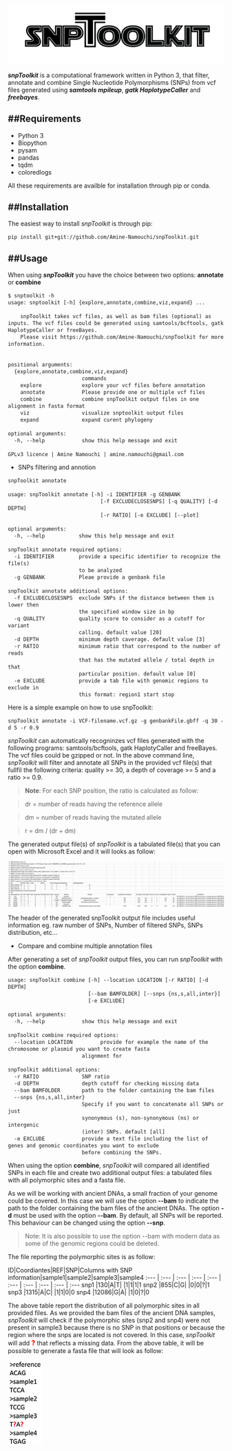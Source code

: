 ![logo](img/snpToolkit_LOGO.png)

**_snpToolkit_** is a computational framework written in Python 3, that filter, annotate and combine Single Nucleotide Polymorphisms (SNPs) from vcf files generated using **_samtools mpileup_**, **_gatk HaplotypeCaller_** and **_freebayes_**.


##Requirements
---
- Python 3
- Biopython
- pysam
- pandas
- tqdm
- coloredlogs

All these requirements are availble for installation through pip or conda.


##Installation
---

The easiest way to install _snpToolkit_ is through pip: 

```
pip install git+git://github.com/Amine-Namouchi/snpToolkit.git
```


##Usage
---

When using **_snpToolkit_** you have the choice between two options: **annotate** or **combine**

```
$ snptoolkit -h
usage: snptoolkit [-h] {explore,annotate,combine,viz,expand} ...

    snpToolkit takes vcf files, as well as bam files (optional) as inputs. The vcf files could be generated using samtools/bcftools, gatk HaplotypeCaller or freeBayes.
    Please visit https://github.com/Amine-Namouchi/snpToolkit for more information.


positional arguments:
  {explore,annotate,combine,viz,expand}
                        commands
    explore             explore your vcf files before annotation
    annotate            Please provide one or multiple vcf files
    combine             combine snpToolkit output files in one alignment in fasta format
    viz                 visualize snptoolkit output files
    expand              expand curent phylogeny

optional arguments:
  -h, --help            show this help message and exit

GPLv3 licence | Amine Namouchi | amine.namouchi@gmail.com
```


- SNPs filtering and annotion

```
snpToolkit annotate

usage: snpToolkit annotate [-h] -i IDENTIFIER -g GENBANK
                              [-f EXCLUDECLOSESNPS] [-q QUALITY] [-d DEPTH]
                              [-r RATIO] [-e EXCLUDE] [--plot]

optional arguments:
  -h, --help           show this help message and exit

snpToolkit annotate required options:
  -i IDENTIFIER        provide a specific identifier to recognize the file(s)
                       to be analyzed
  -g GENBANK           Pleae provide a genbank file

snpToolkit annotate additional options:
  -f EXCLUDECLOSESNPS  exclude SNPs if the distance between them is lower then
                       the specified window size in bp
  -q QUALITY           quality score to consider as a cutoff for variant
                       calling. default value [20]
  -d DEPTH             minimum depth caverage. default value [3]
  -r RATIO             minimum ratio that correspond to the number of reads
                       that has the mutated allele / total depth in that
                       particular position. default value [0]
  -e EXCLUDE           provide a tab file with genomic regions to exclude in
                       this format: region1 start stop
```

Here is a simple example on how to use snpToolkit:

```
snpToolkit annotate -i VCF-filename.vcf.gz -g genbankFile.gbff -q 30 -d 5 -r 0.9
```

_snpToolkit_ can automatically recogninzes vcf files generated with the following programs: samtools/bcftools, gatk HaplotyCaller and freeBayes. The vcf files could be gzipped or not. In the above command line, _snpToolkit_ will filter and annotate all SNPs in the provided vcf file(s) that fullfil the following criteria: quality >= 30, a depth of coverage >= 5 and a ratio >= 0.9.

>**Note**: For each SNP position, the ratio is calculated as follow:

>dr = number of reads having the reference allele

>dm = number of reads having the mutated allele

>r = dm / (dr + dm)

The generated output file(s) of _snpToolkit_ is a tabulated file(s) that you can open with Microsoft Excel and it will looks as follow:

![Alt text](img/snpToolkitHeader.png)

The header of the generated snpToolkit output file includes useful information eg. raw number of SNPs, Number of filtered SNPs, SNPs distribution, etc...

- Compare and combine multiple annotation files

After generating a set of _snpToolkit_ output files, you can run _snpToolkit_ with the option **combine**.

```
usage: snpToolkit combine [-h] --location LOCATION [-r RATIO] [-d DEPTH]
                          [--bam BAMFOLDER] [--snps {ns,s,all,inter}]
                          [-e EXCLUDE]

optional arguments:
  -h, --help            show this help message and exit

snpToolkit combine required options:
  --location LOCATION         provide for example the name of the chromosome or plasmid you want to create fasta
                        alignment for

snpToolkit additional options:
  -r RATIO              SNP ratio
  -d DEPTH              depth cutoff for checking missing data
  --bam BAMFOLDER       path to the folder containing the bam files
  --snps {ns,s,all,inter}
                        Specify if you want to concatenate all SNPs or just
                        synonymous (s), non-synonymous (ns) or intergenic
                        (inter) SNPs. default [all]
  -e EXCLUDE            provide a text file including the list of genes and genomic coordinates you want to exclude
                        before combining the SNPs.
```

When using the option **combine**, _snpToolkit_ will compared all identified SNPs in each file and create two additional output files: a tabulated files with all polymorphic sites and a fasta file.

As we will be working with ancient DNAs, a small fraction of your genome could be covered. In this case we will use the option **--bam** to indicate the path to the folder containing the bam files of the ancient DNAs. The option **-d** must be used with the option **--bam**. By default, all SNPs will be reported. This behaviour can be changed using the option **--snp**.

>Note: It is also possible to use the option --bam with modern data as some of the genomic regions could be deleted.

The file reporting the polymorphic sites is as follow:

ID|Coordiantes|REF|SNP|Columns with SNP information|sample1|sample2|sample3|sample4
:--- | :--- | :--- | :--- | :--- | :--- | :--- | :--- | :--- | :---
snp1 |130|A|T| |1|1|1|1
snp2 |855|C|G| |0|0|?|1
snp3 |1315|A|C| |1|1|0|0
snp4 |12086|G|A| |1|0|?|0

The above table report the distribution of all polymorphic sites in all provided files. As we provided the bam files of the ancient DNA samples, _snpToolkit_ will check if the polymorphic sites (snp2 and snp4) were not present in sample3 because there is no SNP in that positions or because the region where the snps are located is not covered. In this case, _snpToolkit_ will add <font size="3" color="red"><b>?</b></font> that reflects a missing data.
From the above table, it will be possible to generate a fasta file that will look as follow:

![alignment](img/fasta_poly.png)
